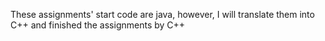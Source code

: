 These assignments' start code are java, however, I will translate them into C++ and finished the assignments by C++

